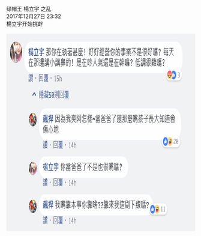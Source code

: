 绿帽王 楊立宇 之乱<br>
2017年12月27日 23:32<br>
楊立宇开始挑衅<br><br>
<img src="https://raw.githubusercontent.com/3cmFatHome/Gossiping/master/00001/img/0.png" width="884px" height="526px">
